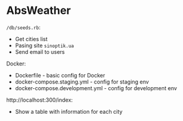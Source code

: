 # AbsWeather

`/db/seeds.rb`:
  - Get cities list
  - Pasing site `sinoptik.ua`
  - Send email to users

Docker:
  - Dockerfile - basic config for Docker
  - docker-compose.staging.yml - config for staging env
  - docker-compose.development.yml - config for development env
 
 http://localhost:300/index:
  - Show a table with information for each city
